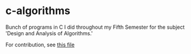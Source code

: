 # c-algorithms
Bunch of programs in C I did throughout my Fifth Semester for the subject 'Design and Analysis of Algorithms.'

For contribution, see [this file](CONTRIBUTING.md)
